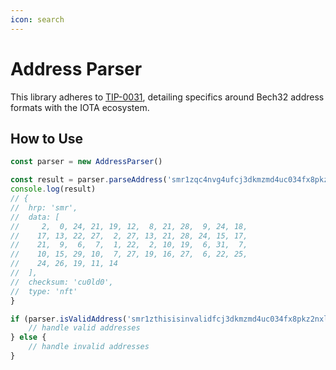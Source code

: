 ```yaml
---
icon: search
---
```


# Address Parser

This library adheres to [TIP-0031](https://github.com/iotaledger/tips/blob/main/tips/TIP-0031/tip-0031.md), detailing specifics around Bech32 address formats with the IOTA ecosystem.

## How to Use

```typescript 
const parser = new AddressParser()

const result = parser.parseAddress('smr1zqc4nvg4ufcj3dkmzmd4uc034fx8pkz2nxl820a28mnsmxkec6ntwcu0ld0')
console.log(result)
// {
//  hrp: 'smr',
//  data: [
//     2,  0, 24, 21, 19, 12,  8, 21, 28,  9, 24, 18,
//    17, 13, 22, 27,  2, 27, 13, 21, 28, 24, 15, 17,
//    21,  9,  6,  7,  1, 22,  2, 10, 19,  6, 31,  7,
//    10, 15, 29, 10,  7, 27, 19, 16, 27,  6, 22, 25,
//    24, 26, 19, 11, 14
//  ],
//  checksum: 'cu0ld0',
//  type: 'nft'
}

if (parser.isValidAddress('smr1zthisisinvalidfcj3dkmzmd4uc034fx8pkz2nxl820a2as$$mxkec6ntwcu0ld0')) {
    // handle valid addresses
} else {
    // handle invalid addresses
}
```
